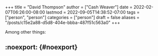 +++
title = "David Thompson"
author = ["Cash Weaver"]
date = 2022-02-07T06:26:00-08:00
lastmod = 2022-09-05T14:38:52-07:00
tags = ["person", "person"]
categories = ["person"]
draft = false
aliases = "/posts/c15e2a88-d5d8-404e-bbba-487f51c563a0"
+++

Among other things:


## :noexport: {#noexport}
